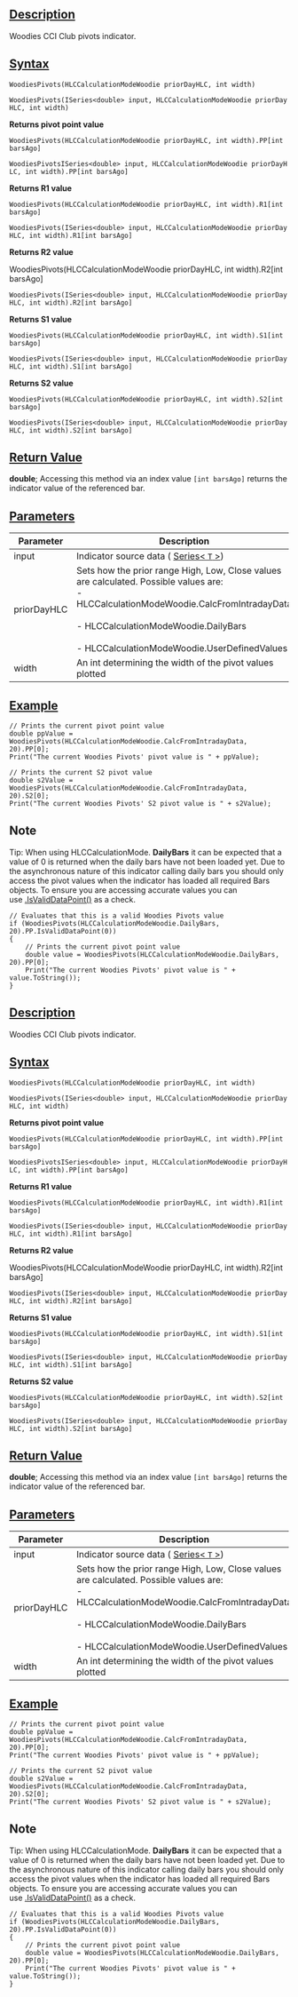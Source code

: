## [Description](https://developer.ninjatrader.com/docs/desktop/woodies_pivots\#description)

Woodies CCI Club pivots indicator.

## [Syntax](https://developer.ninjatrader.com/docs/desktop/woodies_pivots\#syntax)

`WoodiesPivots(HLCCalculationModeWoodie priorDayHLC, int width)`

`WoodiesPivots(ISeries<double> input, HLCCalculationModeWoodie priorDayHLC, int width)`

**Returns pivot point value**

`WoodiesPivots(HLCCalculationModeWoodie priorDayHLC, int width).PP[int barsAgo]`

`WoodiesPivotsISeries<double> input, HLCCalculationModeWoodie priorDayHLC, int width).PP[int barsAgo]`

**Returns R1 value**

`WoodiesPivots(HLCCalculationModeWoodie priorDayHLC, int width).R1[int barsAgo]`

`WoodiesPivots(ISeries<double> input, HLCCalculationModeWoodie priorDayHLC, int width).R1[int barsAgo]`

**Returns R2 value**

WoodiesPivots(HLCCalculationModeWoodie priorDayHLC, int width).R2\[int barsAgo\]

`WoodiesPivots(ISeries<double> input, HLCCalculationModeWoodie priorDayHLC, int width).R2[int barsAgo]`

**Returns S1 value**

`WoodiesPivots(HLCCalculationModeWoodie priorDayHLC, int width).S1[int barsAgo]`

`WoodiesPivots(ISeries<double> input, HLCCalculationModeWoodie priorDayHLC, int width).S1[int barsAgo]`

**Returns S2 value**

`WoodiesPivots(HLCCalculationModeWoodie priorDayHLC, int width).S2[int barsAgo]`

`WoodiesPivots(ISeries<double> input, HLCCalculationModeWoodie priorDayHLC, int width).S2[int barsAgo]`

## [Return Value](https://developer.ninjatrader.com/docs/desktop/woodies_pivots\#return-value)

**double**; Accessing this method via an index value `[int barsAgo]` returns the indicator value of the referenced bar.

## [Parameters](https://developer.ninjatrader.com/docs/desktop/woodies_pivots\#parameters)

| Parameter | Description |
| --- | --- |
| input | Indicator source data ( [Series< `T` >](https://developer.ninjatrader.com/docs/desktop/seriest)) |
| priorDayHLC | Sets how the prior range High, Low, Close values are calculated. Possible values are:<br>- HLCCalculationModeWoodie.CalcFromIntradayData<br>  <br>- HLCCalculationModeWoodie.DailyBars<br>  <br>- HLCCalculationModeWoodie.UserDefinedValues |
| width | An int determining the width of the pivot values plotted |

## [Example](https://developer.ninjatrader.com/docs/desktop/woodies_pivots\#example)

```jsx-150469391 csharp
// Prints the current pivot point value
double ppValue = WoodiesPivots(HLCCalculationModeWoodie.CalcFromIntradayData, 20).PP[0];
Print("The current Woodies Pivots' pivot value is " + ppValue);

// Prints the current S2 pivot value
double s2Value = WoodiesPivots(HLCCalculationModeWoodie.CalcFromIntradayData, 20).S2[0];
Print("The current Woodies Pivots' S2 pivot value is " + s2Value);

```

## Note

Tip: When using HLCCalculationMode. **DailyBars** it can be expected that a value of 0 is returned when the daily bars have not been loaded yet. Due to the asynchronous nature of this indicator calling daily bars you should only access the pivot values when the indicator has loaded all required Bars objects. To ensure you are accessing accurate values you can use [.IsValidDataPoint()](https://developer.ninjatrader.com/docs/desktop/isvaliddatapoint) as a check.

```jsx-150469391 csharp
// Evaluates that this is a valid Woodies Pivots value
if (WoodiesPivots(HLCCalculationModeWoodie.DailyBars, 20).PP.IsValidDataPoint(0))
{
    // Prints the current pivot point value
    double value = WoodiesPivots(HLCCalculationModeWoodie.DailyBars, 20).PP[0];
    Print("The current Woodies Pivots' pivot value is " + value.ToString());
}

```

## [Description](https://developer.ninjatrader.com/docs/desktop/woodies_pivots\#description)

Woodies CCI Club pivots indicator.

## [Syntax](https://developer.ninjatrader.com/docs/desktop/woodies_pivots\#syntax)

`WoodiesPivots(HLCCalculationModeWoodie priorDayHLC, int width)`

`WoodiesPivots(ISeries<double> input, HLCCalculationModeWoodie priorDayHLC, int width)`

**Returns pivot point value**

`WoodiesPivots(HLCCalculationModeWoodie priorDayHLC, int width).PP[int barsAgo]`

`WoodiesPivotsISeries<double> input, HLCCalculationModeWoodie priorDayHLC, int width).PP[int barsAgo]`

**Returns R1 value**

`WoodiesPivots(HLCCalculationModeWoodie priorDayHLC, int width).R1[int barsAgo]`

`WoodiesPivots(ISeries<double> input, HLCCalculationModeWoodie priorDayHLC, int width).R1[int barsAgo]`

**Returns R2 value**

WoodiesPivots(HLCCalculationModeWoodie priorDayHLC, int width).R2\[int barsAgo\]

`WoodiesPivots(ISeries<double> input, HLCCalculationModeWoodie priorDayHLC, int width).R2[int barsAgo]`

**Returns S1 value**

`WoodiesPivots(HLCCalculationModeWoodie priorDayHLC, int width).S1[int barsAgo]`

`WoodiesPivots(ISeries<double> input, HLCCalculationModeWoodie priorDayHLC, int width).S1[int barsAgo]`

**Returns S2 value**

`WoodiesPivots(HLCCalculationModeWoodie priorDayHLC, int width).S2[int barsAgo]`

`WoodiesPivots(ISeries<double> input, HLCCalculationModeWoodie priorDayHLC, int width).S2[int barsAgo]`

## [Return Value](https://developer.ninjatrader.com/docs/desktop/woodies_pivots\#return-value)

**double**; Accessing this method via an index value `[int barsAgo]` returns the indicator value of the referenced bar.

## [Parameters](https://developer.ninjatrader.com/docs/desktop/woodies_pivots\#parameters)

| Parameter | Description |
| --- | --- |
| input | Indicator source data ( [Series< `T` >](https://developer.ninjatrader.com/docs/desktop/seriest)) |
| priorDayHLC | Sets how the prior range High, Low, Close values are calculated. Possible values are:<br>- HLCCalculationModeWoodie.CalcFromIntradayData<br>  <br>- HLCCalculationModeWoodie.DailyBars<br>  <br>- HLCCalculationModeWoodie.UserDefinedValues |
| width | An int determining the width of the pivot values plotted |

## [Example](https://developer.ninjatrader.com/docs/desktop/woodies_pivots\#example)

```jsx-150469391 csharp
// Prints the current pivot point value
double ppValue = WoodiesPivots(HLCCalculationModeWoodie.CalcFromIntradayData, 20).PP[0];
Print("The current Woodies Pivots' pivot value is " + ppValue);

// Prints the current S2 pivot value
double s2Value = WoodiesPivots(HLCCalculationModeWoodie.CalcFromIntradayData, 20).S2[0];
Print("The current Woodies Pivots' S2 pivot value is " + s2Value);

```

## Note

Tip: When using HLCCalculationMode. **DailyBars** it can be expected that a value of 0 is returned when the daily bars have not been loaded yet. Due to the asynchronous nature of this indicator calling daily bars you should only access the pivot values when the indicator has loaded all required Bars objects. To ensure you are accessing accurate values you can use [.IsValidDataPoint()](https://developer.ninjatrader.com/docs/desktop/isvaliddatapoint) as a check.

```jsx-150469391 csharp
// Evaluates that this is a valid Woodies Pivots value
if (WoodiesPivots(HLCCalculationModeWoodie.DailyBars, 20).PP.IsValidDataPoint(0))
{
    // Prints the current pivot point value
    double value = WoodiesPivots(HLCCalculationModeWoodie.DailyBars, 20).PP[0];
    Print("The current Woodies Pivots' pivot value is " + value.ToString());
}

```